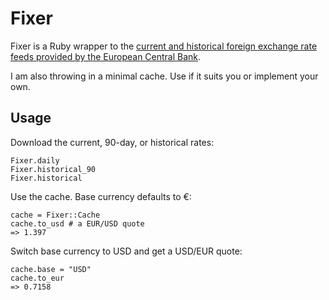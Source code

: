Fixer
====

Fixer is a Ruby wrapper to the [current and historical foreign exchange rate feeds provided by the European Central Bank](http://www.ecb.europa.eu/stats/exchange/eurofxref/html/index.en.html).

I am also throwing in a minimal cache. Use if it suits you or implement your own.

Usage
-----

Download the current, 90-day, or historical rates:

    Fixer.daily
    Fixer.historical_90
    Fixer.historical
    
Use the cache. Base currency defaults to €:

    cache = Fixer::Cache
    cache.to_usd # a EUR/USD quote
    => 1.397

Switch base currency to USD and get a USD/EUR quote:

    cache.base = "USD"
    cache.to_eur
    => 0.7158
